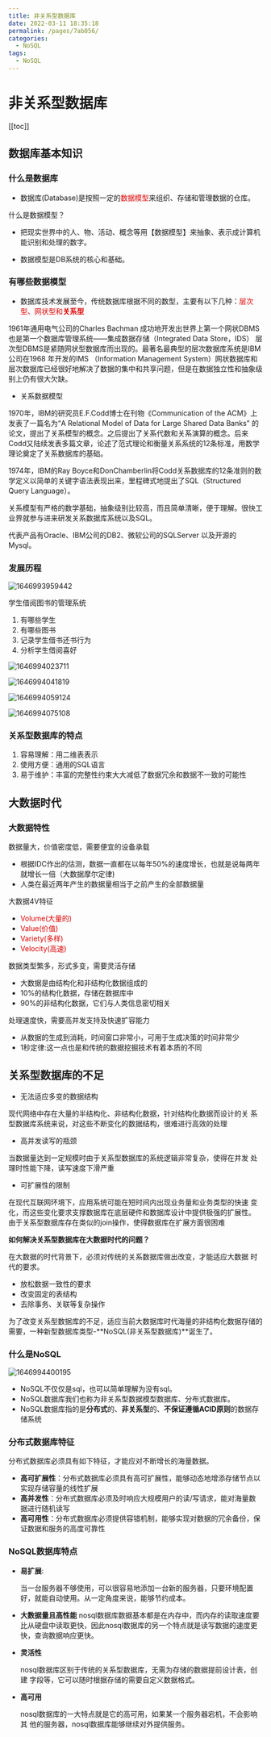 ```yaml
---
title: 非关系型数据库
date: 2022-03-11 18:35:18
permalink: /pages/7ab056/
categories:
  - NoSQL
tags:
  - NoSQL
---
```

# 非关系型数据库

[[toc]]

## 数据库基本知识

### 什么是数据库

+ 数据库(Database)是按照一定的<font color="#dd0000" >数据模型</font>来组织、存储和管理数据的仓库。

什么是数据模型？

+ 把现实世界中的人、物、活动、概念等用【数据模型】来抽象、表示成计算机能识别和处理的数字。

+ 数据模型是DB系统的核心和基础。

### 有哪些数据模型

+ 数据库技术发展至今，传统数据库根据不同的数型，主要有以下几种：<font color=##dd0000>层次型、网状型和**关系型**</font>

1961年通用电气公司的Charles Bachman 成功地开发出世界上第一个网状DBMS也是第一个数据库管理系统——集成数据存储（Integrated Data Store，IDS）
层次型DBMS是紧随网状型数据库而出现的。最著名最典型的层次数据库系统是IBM 公司在1968 年开发的IMS （Information Management System）网状数据库和层次数据库已经很好地解决了数据的集中和共享问题，但是在数据独立性和抽象级别上仍有很大欠缺。

+ 关系数据模型

1970年，IBM的研究员E.F.Codd博士在刊物《Communication of the ACM》上发表了一篇名为“A Relational Model of Data for Large Shared Data Banks”
的论文，提出了关系模型的概念。之后提出了关系代数和关系演算的概念。后来Codd又陆续发表多篇文章，论述了范式理论和衡量关系系统的12条标准，用数学理论奠定了关系数据库的基础。

1974年，IBM的Ray Boyce和DonChamberlin将Codd关系数据库的12条准则的数学定义以简单的关键字语法表现出来，里程碑式地提出了SQL（Structured Query Language）。

关系模型有严格的数学基础，抽象级别比较高，而且简单清晰，便于理解。很快工业界就参与进来研发关系数据库系统以及SQL。

代表产品有Oracle、IBM公司的DB2、微软公司的SQLServer 以及开源的Mysql。

### 发展历程

![1646993959442](./images/index/01.png)

学生借阅图书的管理系统

1.  有哪些学生
2. 有哪些图书
3. 记录学生借书还书行为
4. 分析学生借阅喜好

![1646994023711](./images/index/02.png)

![1646994041819](./images/index/03.png)

![1646994059124](./images/index/04.png)

![1646994075108](./images/index/05.png)

### 关系型数据库的特点

1. 容易理解：用二维表表示
2. 使用方便：通用的SQL语言
3. 易于维护：丰富的完整性约束大大减低了数据冗余和数据不一致的可能性

## 大数据时代

### 大数据特性

数据量大，价值密度低，需要便宜的设备承载

+ 根据IDC作出的估测，数据一直都在以每年50%的速度增长，也就是说每两年就增长一倍（大数据摩尔定律)
+ 人类在最近两年产生的数据量相当于之前产生的全部数据量

大数据4V特征

+ <font color=##dd0000>Volume(大量的)</font>
+ <font color=##dd0000>Value(价值)</font>
+ <font color=##dd0000>Variety(多样)</font>
+ <font color=##dd0000>Velocity(高速)</font>

数据类型繁多，形式多变，需要灵活存储

+ 大数据是由结构化和非结构化数据组成的
+ 10%的结构化数据，存储在数据库中
+ 90%的非结构化数据，它们与人类信息密切相关

处理速度快，需要高并发支持及快速扩容能力

+ 从数据的生成到消耗，时间窗口非常小，可用于生成决策的时间非常少
+ 1秒定律:这一点也是和传统的数据挖掘技术有着本质的不同

## 关系型数据库的不足

+ 无法适应多变的数据结构

现代网络中存在大量的半结构化、非结构化数据，针对结构化数据而设计的关
系型数据库系统来说，对这些不断变化的数据结构，很难进行高效的处理

+ 高并发读写的瓶颈

当数据量达到一定规模时由于关系型数据库的系统逻辑非常复杂，使得在并发
处理时性能下降，读写速度下滑严重

+ 可扩展性的限制

在现代互联网环境下，应用系统可能在短时间内出现业务量和业务类型的快速
变化，而这些变化要求支撑数据库在底层硬件和数据库设计中提供极强的扩展性。
由于关系型数据库存在类似的join操作，使得数据库在扩展方面很困难

**如何解决关系型数据库在大数据时代的问题？**

 在大数据的时代背景下，必须对传统的关系数据库做出改变，才能适应大数据
时代的要求。

+ 放松数据一致性的要求
+ 改变固定的表结构
+ 去除事务、关联等复杂操作

为了改变关系型数据库的不足，适应当前大数据库时代海量的非结构化数据存储的需要，一种新型数据库类型-**NoSQL(非关系型数据库)**诞生了。

### 什么是NoSQL

![1646994400195](./images/index/09.png)

+ NoSQL不仅仅是sql，也可以简单理解为没有sql。
+ NoSQL数据库我们也称为非关系型数据模型数据库、分布式数据库。
+ NoSQL数据库指的是**分布式**的、**非关系型**的、**不保证遵循ACID原则**的数据存储系统

### 分布式数据库特征

分布式数据库必须具有如下特征，才能应对不断增长的海量数据。

+ **高可扩展性**：分布式数据库必须具有高可扩展性，能够动态地增添存储节点以实现存储容量的线性扩展
+ **高并发性**：分布式数据库必须及时响应大规模用户的读/写请求，能对海量数据进行随机读写
+ **高可用性**：分布式数据库必须提供容错机制，能够实现对数据的冗余备份，保证数据和服务的高度可靠性

### NoSQL数据库特点

+ **易扩展**:

  当一台服务器不够使用，可以很容易地添加一台新的服务器，只要环境配置好，就能自动使用。从一定角度来说，能够节约成本。

+ **大数据量且高性能**
  nosql数据库数据基本都是在内存中，而内存的读取速度要比从硬盘中读取更快，因此nosql数据库的另一个特点就是读写数据的速度更快，查询数据响应更快。

+ **灵活性**

  nosql数据库区别于传统的关系型数据库，无需为存储的数据提前设计表，创建
  字段等，它可以随时根据存储的需要自定义数据格式。

+ **高可用**

  nosql数据库的一大特点就是它的高可用，如果某一个服务器宕机，不会影响其
  他的服务器，nosql数据库能够继续对外提供服务。



